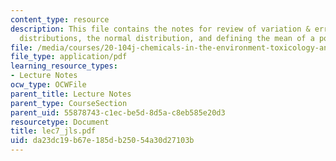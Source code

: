 ```yaml
---
content_type: resource
description: This file contains the notes for review of variation & error, binomial
  distributions, the normal distribution, and defining the mean of a population.
file: /media/courses/20-104j-chemicals-in-the-environment-toxicology-and-public-health-be-104j-spring-2005/da23dc19b67e185db25054a30d27103b_lec7_jls.pdf
file_type: application/pdf
learning_resource_types:
- Lecture Notes
ocw_type: OCWFile
parent_title: Lecture Notes
parent_type: CourseSection
parent_uid: 55878743-c1ec-be5d-8d5a-c8eb585e20d3
resourcetype: Document
title: lec7_jls.pdf
uid: da23dc19-b67e-185d-b250-54a30d27103b
---
```

